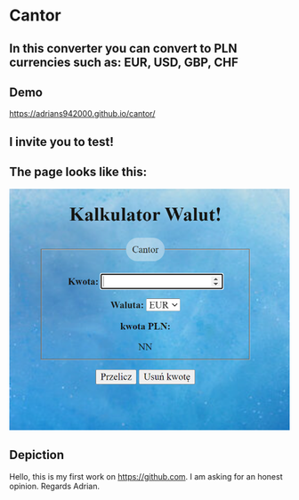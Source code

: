 # Cantor

## In this converter you can convert to PLN currencies such as: EUR, USD, GBP, CHF

## Demo
https://adrians942000.github.io/cantor/

## I invite you to test!

## The page looks like this:
![Kantor](images/123.PNG)

## Depiction
Hello, this is my first work on https://github.com. I am asking for an honest opinion.
Regards Adrian.
